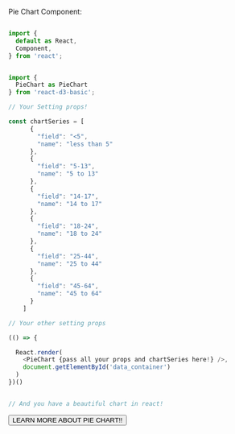 Pie Chart Component:

```js

import {
  default as React,
  Component,
} from 'react';


import {
  PieChart as PieChart
} from 'react-d3-basic';

// Your Setting props!

const chartSeries = [
      {
        "field": "<5",
        "name": "less than 5"
      },
      {
        "field": "5-13",
        "name": "5 to 13"
      },
      {
        "field": "14-17",
        "name": "14 to 17"
      },
      {
        "field": "18-24",
        "name": "18 to 24"
      },
      {
        "field": "25-44",
        "name": "25 to 44"
      },
      {
        "field": "45-64",
        "name": "45 to 64"
      }
    ]

// Your other setting props

(() => {

  React.render(
    <PieChart {pass all your props and chartSeries here!} />,
    document.getElementById('data_container')
  )
})()


// And you have a beautiful chart in react!
```

<a href="/basic/pie">
  <button type="button" class="btn btn-success">LEARN MORE ABOUT PIE CHART!!</button>
</a>
